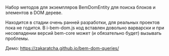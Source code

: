 Набор методов для экземпляров BemDomEntity для поиска блоков и элементов в DOM дереве.

Находится в стадии очень ранней разработки, для реальных проектов пока не годится. В i-bem-dom.js код вставлен довольно варварски и при несовпадении версий bem-core может (и обязательно будет) вызывать проблемы.

Демо: https://zakaratcha.github.io/bem-dom-queries/